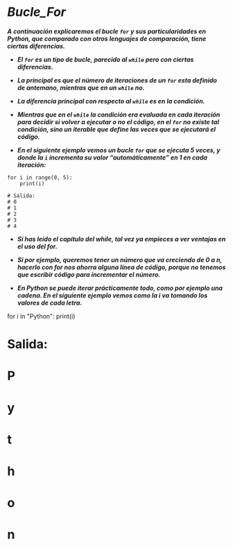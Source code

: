 # **_Bucle_For_**

**_A continuación explicaremos el bucle ```for``` y sus particularidades en Python, que comparado con otros lenguajes de comparación, tiene ciertas diferencias._**

- **_El ```for``` es un tipo de bucle, parecido al ```while``` pero con ciertas diferencias._**
  
- **_La principal es que el número de iteraciones de un ```for``` esta definido de antemano, mientras que en un ```while``` no._**
  
- **_La diferencia principal con respecto al ```while``` es en la condición._**
  
- **_Mientras que en el ```while``` la condición era evaluada en cada iteración para decidir si volver a ejecutar o no el código, en el ```for``` no existe tal condición, sino un iterable que define las veces que se ejecutará el código._**
  
- **_En el siguiente ejemplo vemos un bucle ```for``` que se ejecuta 5 veces, y donde la ```i``` incrementa su valor “automáticamente” en 1 en cada iteración:_**

```
for i in range(0, 5):
    print(i)

# Salida:
# 0
# 1
# 2
# 3
# 4
```

- **_Si has leído el capítulo del while, tal vez ya empieces a ver ventajas en el uso del for._**
  
- **_Si por ejemplo, queremos tener un número que va creciendo de 0 a n, hacerlo con for nos ahorra alguna línea de código, porque no tenemos que escribir código para incrementar el número._**

- **_En Python se puede iterar prácticamente todo, como por ejemplo una cadena. En el siguiente ejemplo vemos como la i va tomando los valores de cada letra._**

for i in "Python":
    print(i)

# Salida:
# P
# y
# t
# h
# o
# n
